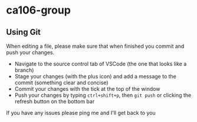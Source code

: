 # ca106-group

## Using Git

When editing a file, please make sure that when finished you commit and push your changes.

- Navigate to the source control tab of VSCode (the one that looks like a branch)
- Stage your changes (with the plus icon) and add a message to the commit (something clear and concise)
- Commit your changes with the tick at the top of the window
- Push your changes by typing `ctrl+shift+p`, then `git push` or clicking the refresh button on the bottom bar

If you have any issues please ping me and I'll get back to you
